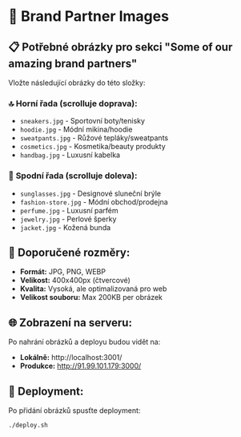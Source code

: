 # 📂 Brand Partner Images

## 📋 **Potřebné obrázky pro sekci "Some of our amazing brand partners"**

Vložte následující obrázky do této složky:

### 🔝 **Horní řada (scrolluje doprava):**
- `sneakers.jpg` - Sportovní boty/tenisky
- `hoodie.jpg` - Módní mikina/hoodie
- `sweatpants.jpg` - Růžové tepláky/sweatpants
- `cosmetics.jpg` - Kosmetika/beauty produkty
- `handbag.jpg` - Luxusní kabelka

### 🔻 **Spodní řada (scrolluje doleva):**
- `sunglasses.jpg` - Designové sluneční brýle
- `fashion-store.jpg` - Módní obchod/prodejna
- `perfume.jpg` - Luxusní parfém
- `jewelry.jpg` - Perlové šperky
- `jacket.jpg` - Kožená bunda

## 📐 **Doporučené rozměry:**
- **Formát:** JPG, PNG, WEBP
- **Velikost:** 400x400px (čtvercové)
- **Kvalita:** Vysoká, ale optimalizovaná pro web
- **Velikost souboru:** Max 200KB per obrázek

## 🌐 **Zobrazení na serveru:**
Po nahrání obrázků a deployu budou vidět na:
- **Lokálně:** http://localhost:3001/
- **Produkce:** http://91.99.101.179:3000/

## 🚀 **Deployment:**
Po přidání obrázků spusťte deployment:
```bash
./deploy.sh
``` 